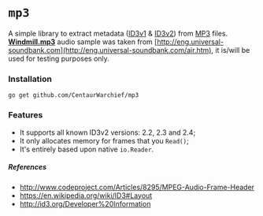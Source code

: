 [ID3v1]: https://en.wikipedia.org/wiki/ID3#ID3v1
[ID3v2]: https://en.wikipedia.org/wiki/ID3#ID3v2
[MP3]: https://en.wikipedia.org/wiki/MP3

# `mp3`
A simple library to extract metadata ([ID3v1][ID3v1] & [ID3v2][ID3v2]) from [MP3][MP3] files. [**Windmill.mp3**](https://github.com/CentaurWarchief/mp3/blob/master/res/Windmill.mp3) audio sample was taken from [http://eng.universal-soundbank.com](http://eng.universal-soundbank.com/air.htm), it is/will be used for testing purposes only.

### Installation
```
go get github.com/CentaurWarchief/mp3
```

### Features
- It supports all known ID3v2 versions: 2.2, 2.3 and 2.4;
- It only allocates memory for frames that you `Read()`;
- It's entirely based upon native `io.Reader`.


##### References
- http://www.codeproject.com/Articles/8295/MPEG-Audio-Frame-Header
- https://en.wikipedia.org/wiki/ID3#Layout
- http://id3.org/Developer%20Information
